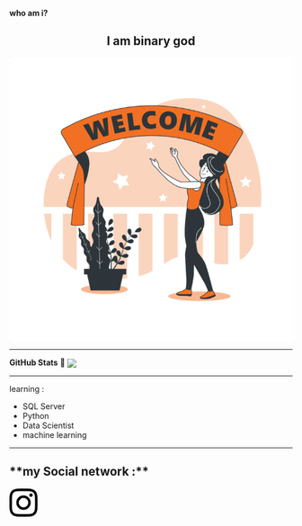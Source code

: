 **who am i?**
<h2 align="center"> I am binary god </h2>

<img align="center" src="https://github.com/DornenGoogol/DornenGoogol/blob/main/Welcome-bro-752x752.png?raw=true"/>

--------------

**GitHub Stats** 🚀
<img align="center" src="https://github-readme-stats.vercel.app/api?username=DORNEN&show_icons=true&theme=radical" />

--------------
learning :
- SQL Server
- Python
- Data Scientist
- machine learning
--------------
<h2> **my Social network :** </h2>
<a href="https://instagram.com/eris.mw"> <img align="center" width="50px" height="50px" src="https://github.com/DornenGoogol/DornenGoogol/blob/main/instagram-logo-main-4.png?raw=true" /> </a>


